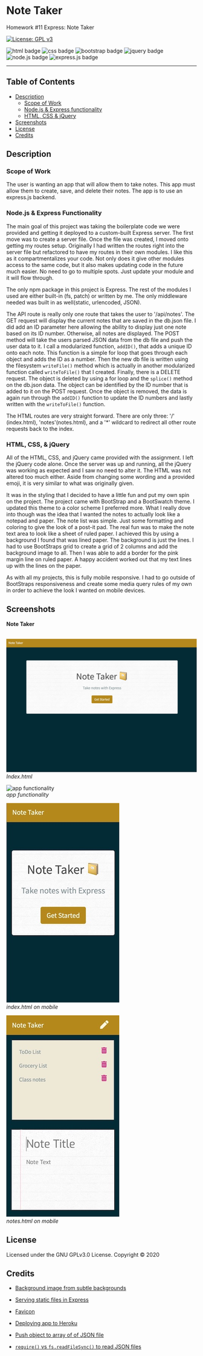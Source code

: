 # Note Taker
Homework #11 Express: Note Taker

[![License: GPL v3](https://img.shields.io/badge/License-GPLv3-blue.svg)](https://github.com/natemking/note_taker/blob/main/LICENSE)

![html badge](https://img.shields.io/badge/html5%20-%23E34F26.svg?&style=for-the-badge&logo=html5&logoColor=white)
![css badge](https://img.shields.io/badge/css3%20-%231572B6.svg?&style=for-the-badge&logo=css3&logoColor=white)
![bootstrap badge](https://img.shields.io/badge/bootstrap%20-%23563D7C.svg?&style=for-the-badge&logo=bootstrap&logoColor=white)
![jquery badge](https://img.shields.io/badge/jquery%20-%230769AD.svg?&style=for-the-badge&logo=jquery&logoColor=white)
![node.js badge](https://img.shields.io/badge/node.js%20-%2343853D.svg?&style=for-the-badge&logo=node.js&logoColor=white)
![express.js badge](https://img.shields.io/badge/express.js%20-%23404d59.svg?&style=for-the-badge)

---
## Table of Contents
 * [Description](#description)
    + [Scope of Work](#scope-of-work)
    + [Node.js & Express functionality](#nodejs--express-functionality)
    + [HTML, CSS & jQuery](#html-css--jquery)
  * [Screenshots](#screenshots)
  * [License](#license)
  * [Credits](#credits)

## Description

### Scope of Work
The user is wanting an app that will allow them to take notes. This app must allow them to create, save, and delete their notes. The app is to use an express.js backend.

### Node.js & Express Functionality
The main goal of this project was taking the boilerplate code we were provided and getting it deployed to a custom-built Express server. The first move was to create a server file. Once the file was created, I moved onto getting my routes setup. Originally I had written the routes right into the server file but refactored to have my routes in their own modules. I like this as it compartmentalizes your code. Not only does it give other modules access to the same code, but it also makes updating code in the future much easier. No need to go to multiple spots. Just update your module and it will flow through.

The only npm package in this project is Express. The rest of the modules I used are either built-in (fs, patch) or written by me. The only middleware needed was built in as well(static, urlencoded, JSON).

The API route is really only one route that takes the user to '/api/notes'. The GET request will display the current notes that are saved in the db.json file. I did add an ID parameter here allowing the ability to display just one note based on its ID number. Otherwise, all notes are displayed. The POST method will take the users parsed JSON data from the db file and push the user data to it. I call a modularized function, `addID()`, that adds a unique ID onto each note. This function is a simple for loop that goes through each object and adds the ID as a number. Then the new db file is written using the filesystem `writeFile()` method which is actually in another modularized function called `writeToFile()` that I created. Finally, there is a DELETE request. The object is deleted by using a for loop and the `splice()` method on the db.json data. The object can be identified by the ID number that is added to it on the POST request. Once the object is removed, the data is again run through the `addID()` function to update the ID numbers and lastly written with the `writeToFile()` function.

The HTML routes are very straight forward. There are only three: '/' (index.html), 'notes'(notes.html), and a '*' wildcard to redirect all other route requests back to the index. 

### HTML, CSS, & jQuery
All of the HTML, CSS, and jQuery came provided with the assignment. I left the jQuery code alone. Once the server was up and running, all the jQuery was working as expected and I saw no need to alter it. The HTML was not altered too much either. Aside from changing some wording and a provided emoji, it is very similar to what was originally given. 

It was in the styling that I decided to have a little fun and put my own spin on the project. The project came with BootStrap and a BootSwatch theme. I updated this theme to a color scheme I preferred more. What I really dove into though was the idea that I wanted the notes to actually look like a notepad and paper. The note list was simple. Just some formatting and coloring to give the look of a post-it pad. The real fun was to make the note text area to look like a sheet of ruled paper. I achieved this by using a background I found that was lined paper. The background is just the lines. I had to use BootStraps grid to create a grid of 2 columns and add the background image to all. Then I was able to add a border for the pink margin line on ruled paper. A happy accident worked out that my text lines up with the lines on the paper. 

As with all my projects, this is fully mobile responsive. I had to go outside of BootStraps responsiveness and create some media query rules of my own in order to achieve the look I wanted on mobile devices.


## Screenshots

<summary><strong>Note Taker</strong></summary>
<br>


![index page](./app/public/assets/images/screenshots/note_taker_index.jpg?raw=true)
<br>
_Index.html_
<br>

![app functionality](./app/public/assets/images/screenshots/note_taker_notes.gif?raw=true)
<br>
_app functionality_
<br>

![workday planner hour change](./app/public/assets/images/screenshots/note_taker_index_mobile.jpg?raw=true)
<br>
_index.html on mobile_
<br>

![workday planner day change](./app/public/assets/images/screenshots/note_taker_notes_mobile.jpg?raw=true)
<br>
_notes.html on mobile_
<br>


## License
Licensed under the GNU GPLv3.0 License. Copyright © 2020

## Credits

* [Background image from subtle backgrounds](https://www.toptal.com/designers/subtlepatterns/?s=paper)

* [Serving static files in Express](https://expressjs.com/en/starter/static-files.html)

* [Favicon](https://favicon.io/emoji-favicons/)

* [Deploying app to Heroku](https://www.freecodecamp.org/news/how-to-deploy-a-nodejs-app-to-heroku-from-github-without-installing-heroku-on-your-machine-433bec770efe/) 

* [Push object to array of of JSON file](https://stackoverflow.com/questions/61473968/how-to-push-object-inside-an-array-while-writing-to-a-file-in-node-js)

* [`require()` vs `fs.readFileSync()` to read JSON files](https://dev.to/tejesh/nodejs-read-json-file-using-require-vs-fs-module-4f94)


